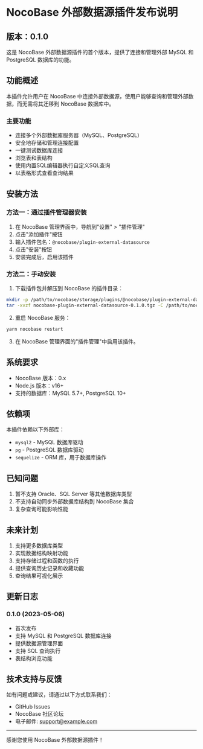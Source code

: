# NocoBase 外部数据源插件发布说明

## 版本：0.1.0

这是 NocoBase 外部数据源插件的首个版本，提供了连接和管理外部 MySQL 和 PostgreSQL 数据库的功能。

## 功能概述

本插件允许用户在 NocoBase 中连接外部数据源，使用户能够查询和管理外部数据，而无需将其迁移到 NocoBase 数据库中。

### 主要功能

- 连接多个外部数据库服务器（MySQL、PostgreSQL）
- 安全地存储和管理连接配置
- 一键测试数据库连接
- 浏览表和表结构
- 使用内置SQL编辑器执行自定义SQL查询
- 以表格形式查看查询结果

## 安装方法

### 方法一：通过插件管理器安装

1. 在 NocoBase 管理界面中，导航到"设置" > "插件管理"
2. 点击"添加插件"按钮
3. 输入插件包名：`@nocobase/plugin-external-datasource`
4. 点击"安装"按钮
5. 安装完成后，启用该插件

### 方法二：手动安装

1. 下载插件包并解压到 NocoBase 的插件目录：

```bash
mkdir -p /path/to/nocobase/storage/plugins/@nocobase/plugin-external-datasource
tar -xvzf nocobase-plugin-external-datasource-0.1.0.tgz -C /path/to/nocobase/storage/plugins/@nocobase/plugin-external-datasource --strip-components=1
```

2. 重启 NocoBase 服务：

```bash
yarn nocobase restart
```

3. 在 NocoBase 管理界面的"插件管理"中启用该插件。

## 系统要求

- NocoBase 版本：0.x
- Node.js 版本：v16+
- 支持的数据库：MySQL 5.7+, PostgreSQL 10+

## 依赖项

本插件依赖以下外部库：

- `mysql2` - MySQL 数据库驱动
- `pg` - PostgreSQL 数据库驱动
- `sequelize` - ORM 库，用于数据库操作

## 已知问题

1. 暂不支持 Oracle、SQL Server 等其他数据库类型
2. 不支持自动同步外部数据库结构到 NocoBase 集合
3. 复杂查询可能影响性能

## 未来计划

1. 支持更多数据库类型
2. 实现数据结构映射功能
3. 支持存储过程和函数的执行
4. 提供查询历史记录和收藏功能
5. 查询结果可视化展示

## 更新日志

### 0.1.0 (2023-05-06)

- 首次发布
- 支持 MySQL 和 PostgreSQL 数据库连接
- 提供数据源管理界面
- 支持 SQL 查询执行
- 表结构浏览功能

## 技术支持与反馈

如有问题或建议，请通过以下方式联系我们：

- GitHub Issues
- NocoBase 社区论坛
- 电子邮件: support@example.com

---

感谢您使用 NocoBase 外部数据源插件！ 